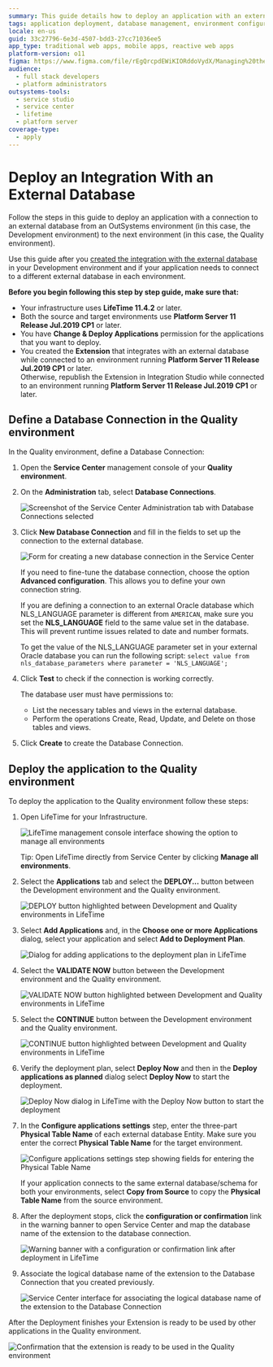 ```yaml
---
summary: This guide details how to deploy an application with an external database connection from the Development to Quality environment using OutSystems 11 (O11).
tags: application deployment, database management, environment configuration, outsystems best practices, external database integration
locale: en-us
guid: 33c27796-6e3d-4507-bdd3-27cc71036ee5
app_type: traditional web apps, mobile apps, reactive web apps
platform-version: o11
figma: https://www.figma.com/file/rEgQrcpdEWiKIORddoVydX/Managing%20the%20Applications%20Lifecycle?node-id=257:74
audience:
  - full stack developers
  - platform administrators
outsystems-tools:
  - service studio
  - service center
  - lifetime
  - platform server
coverage-type:
  - apply
---
```


# Deploy an Integration With an External Database

Follow the steps in this guide to deploy an application with a connection to an external database from an OutSystems environment (in this case, the Development environment) to the next environment (in this case, the Quality environment).

Use this guide after you [created the integration with the external database](../integration-with-systems/external-database/connect-external-db.md) in your Development environment and if your application needs to connect to a different external database in each environment.

<div class="info" markdown="1">

**Before you begin following this step by step guide, make sure that:**

* Your infrastructure uses **LifeTime 11.4.2** or later.
* Both the source and target environments use **Platform Server 11 Release Jul.2019 CP1** or later.
* You have **Change & Deploy Applications** permission for the applications that you want to deploy.
* You created the **Extension** that integrates with an external database while connected to an environment running **Platform Server 11 Release Jul.2019 CP1** or later.  
Otherwise, republish the Extension in Integration Studio while connected to an environment running **Platform Server 11 Release Jul.2019 CP1** or later.

</div>

## Define a Database Connection in the Quality environment

In the Quality environment, define a Database Connection:

1. Open the **Service Center** management console of your **Quality environment**.

1. On the **Administration** tab, select **Database Connections**.

    ![Screenshot of the Service Center Administration tab with Database Connections selected](images/ext-db-05.png "Service Center Administration Tab")

1. Click **New Database Connection** and fill in the fields to set up the connection to the external database.

    ![Form for creating a new database connection in the Service Center](images/ext-db-06.png "New Database Connection Form")

    If you need to fine-tune the database connection, choose the option **Advanced configuration**. This allows you to define your own connection string.

    <div class="info" markdown="1">

    If you are defining a connection to an external Oracle database which NLS_LANGUAGE parameter is different from `AMERICAN`, make sure you set the **NLS_LANGUAGE** field to the same value set in the database. This will prevent runtime issues related to date and number formats.

    To get the value of the NLS_LANGUAGE parameter set in your external Oracle database you can run the following script:
        `select value from nls_database_parameters where parameter = 'NLS_LANGUAGE';`

    </div>

1. Click **Test** to check if the connection is working correctly.

    <div class="info" markdown="1">

    The database user must have permissions to:

    * List the necessary tables and views in the external database.
    * Perform the operations Create, Read, Update, and Delete on those tables and views.

    </div>

1. Click **Create** to create the Database Connection.

## Deploy the application to the Quality environment

To deploy the application to the Quality environment follow these steps:

1. Open LifeTime for your Infrastructure.

    ![LifeTime management console interface showing the option to manage all environments](images/ext-db-07.png "LifeTime Management Console")

    Tip: Open LifeTime directly from Service Center by clicking **Manage all environments**.

1. Select the **Applications** tab and select the **DEPLOY...** button between the Development environment and the Quality environment.

    ![DEPLOY button highlighted between Development and Quality environments in LifeTime](images/ext-db-08.png "Deploy Button in LifeTime")

1. Select **Add Applications** and, in the **Choose one or more Applications** dialog, select your application and select **Add to Deployment Plan**.

    ![Dialog for adding applications to the deployment plan in LifeTime](images/ext-db-09.png "Add Applications to Deployment Plan")

1. Select the **VALIDATE NOW** button between the Development environment and the Quality environment.

    ![VALIDATE NOW button highlighted between Development and Quality environments in LifeTime](images/ext-db-10-ea.png "Validate Deployment in LifeTime")

1. Select the **CONTINUE** button between the Development environment and the Quality environment.

    ![CONTINUE button highlighted between Development and Quality environments in LifeTime](images/ext-db-11-ea.png "Continue Deployment in LifeTime")

1. Verify the deployment plan, select **Deploy Now** and then in the **Deploy applications as planned** dialog select **Deploy Now** to start the deployment.

    ![Deploy Now dialog in LifeTime with the Deploy Now button to start the deployment](images/ext-db-12.png "Deploy Now Dialog in LifeTime")

1. In the **Configure applications settings** step, enter the three-part **Physical Table Name** of each external database Entity. Make sure you enter the correct **Physical Table Name** for the target environment.

    ![Configure applications settings step showing fields for entering the Physical Table Name](images/ext-db-16-ea.png "Configure Application Settings")

    <div class="info" markdown="1">

    If your application connects to the same external database/schema for both your environments, select **Copy from Source** to copy the **Physical Table Name** from the source environment.

    </div>

1. After the deployment stops, click the **configuration or confirmation** link in the warning banner to open Service Center and map the database name of the extension to the database connection.

    ![Warning banner with a configuration or confirmation link after deployment in LifeTime](images/ext-db-13-ea.png "Post-Deployment Configuration Link")

1. Associate the logical database name of the extension to the Database Connection that you created previously.

    ![Service Center interface for associating the logical database name of the extension to the Database Connection](images/ext-db-14.png "Associate Logical Database Name")

After the Deployment finishes your Extension is ready to be used by other applications in the Quality environment.

![Confirmation that the extension is ready to be used in the Quality environment](images/ext-db-15.png "Extension Ready in Quality Environment")
